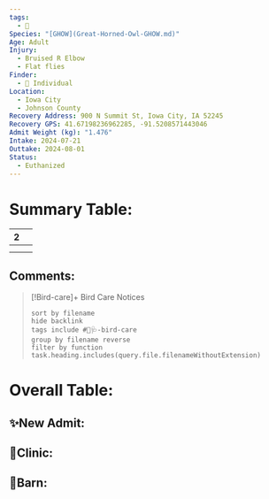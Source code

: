 ```yaml
---
tags:
  - 🦅
Species: "[GHOW](Great-Horned-Owl-GHOW.md)"
Age: Adult
Injury:
  - Bruised R Elbow
  - Flat flies
Finder:
  - 🧑 Individual
Location:
  - Iowa City
  - Johnson County
Recovery Address: 900 N Summit St, Iowa City, IA 52245
Recovery GPS: 41.67198236962285, -91.5208571443046
Admit Weight (kg): "1.476"
Intake: 2024-07-21
Outtake: 2024-08-01
Status:
  - Euthanized
---
```


# Summary Table:

<div><table class="dataview table-view-table"><thead class="table-view-thead"><tr class="table-view-tr-header"><th class="table-view-th"><span></span><span class="dataview small-text">2</span></th><th class="table-view-th"><span></span></th></tr></thead><tbody class="table-view-tbody"><tr><td><span></span></td><td><span></span></td></tr><tr><td><span></span></td><td><span></span></td></tr></tbody></table></div>

## Comments:

> [!Bird-care]+ Bird Care Notices
>   ```tasks 
>   sort by filename
>   hide backlink
>   tags include #🦅🩺-bird-care 
>   group by filename reverse
>   filter by function task.heading.includes(query.file.filenameWithoutExtension)
>   ```

# Overall Table:

## ✨New Admit:



## 🏥Clinic:



## 🏡Barn:


